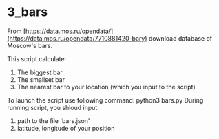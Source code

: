 # 3_bars

From [https://data.mos.ru/opendata/](https://data.mos.ru/opendata/7710881420-bary) download database of Moscow's bars.

This script calculate:
1)  The biggest bar
2)  The smallset bar
3)  The nearest bar to your location (which you input to the script)

To launch the script use following command: python3 bars.py
During running script, you shloud input:
1) path to the file 'bars.json'
2) latitude, longitude of your position
